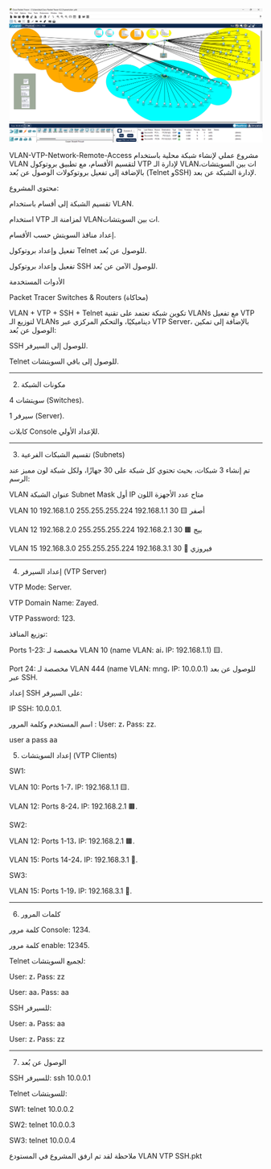 <div>
<img src="vlan2.png" alt="VLAN Diagram" style="width:120% high:%100; height:auto;"/>
</div>

VLAN-VTP-Network-Remote-Access
مشروع عملي لإنشاء شبكة محلية باستخدام VLAN لتقسيم الأقسام، مع تطبيق بروتوكول VTP لإدارة الـ VLANات بين السويتشات، بالإضافة إلى تفعيل بروتوكولات الوصول عن بُعد (Telnet وSSH) لإدارة الشبكة عن بعد.

محتوى المشروع:

تقسيم الشبكة إلى أقسام باستخدام VLAN.

استخدام VTP لمزامنة الـ VLANات بين السويتشات.

إعداد منافذ السويتش حسب الأقسام.

تفعيل وإعداد بروتوكول Telnet للوصول عن بُعد.

تفعيل وإعداد بروتوكول SSH للوصول الآمن عن بُعد.


الأدوات المستخدمة 

Packet Tracer
Switches & Routers (محاكاة)


 VLAN + VTP + SSH + Telnet
تكوين شبكة تعتمد على تقنية VLANs مع تفعيل VTP لتوزيع الـ VLANs ديناميكيًا، والتحكم المركزي عبر VTP Server، بالإضافة إلى تمكين الوصول عن بُعد:

SSH للوصول إلى السيرفر.

Telnet للوصول إلى باقي السويتشات.

---
2. مكونات الشبكة

4 سويتشات (Switches).

1 سيرفر (Server).

كابلات Console للإعداد الأولي.

---

3. تقسيم الشبكات الفرعية (Subnets)

تم إنشاء 3 شبكات، بحيث تحتوي كل شبكة على 30 جهازًا، ولكل شبكة لون مميز عند الرسم:

VLAN	عنوان الشبكة	Subnet Mask	أول IP متاح	عدد الأجهزة	اللون

VLAN 10	192.168.1.0	255.255.255.224	192.168.1.1	30	🟨 أصفر

VLAN 12	192.168.2.0	255.255.255.224	192.168.2.1	30	🟫 بيج


VLAN 15	192.168.3.0	255.255.255.224	192.168.3.1	30	🩵 فيروزي



---

4. إعداد السيرفر (VTP Server)

VTP Mode: Server.

VTP Domain Name: Zayed.

VTP Password: 123.


توزيع المنافذ:

Ports 1-23: مخصصة لـ VLAN 10 (name VLAN: ai، IP: 192.168.1.1) 🟨.

Port 24: مخصصة لـ VLAN 444 (name VLAN: mng، IP: 10.0.0.1) للوصول عن بعد عبر SSH.


إعداد SSH على السيرفر:

IP SSH: 10.0.0.1.

اسم المستخدم وكلمة المرور
: User: z، Pass: zz.

user a pass aa



5. إعداد السويتشات (VTP Clients)

SW1:

VLAN 10: Ports 1-7، IP: 192.168.1.1 🟨.

VLAN 12: Ports 8-24، IP: 192.168.2.1 🟫.

SW2:

VLAN 12: Ports 1-13، IP: 192.168.2.1 🟫.

VLAN 15: Ports 14-24، IP: 192.168.3.1 🩵.


SW3:

VLAN 15: Ports 1-19، IP: 192.168.3.1 🩵.


---

6. كلمات المرور

كلمة مرور Console: 1234.

كلمة مرور enable: 12345.


Telnet لجميع السويتشات:

User: z، Pass: zz

User: aa، Pass: aa


SSH للسيرفر:

User: a، Pass: aa

User: z، Pass: zz



---

7. الوصول عن بُعد

SSH للسيرفر: ssh 10.0.0.1

Telnet للسويتشات:

SW1: telnet 10.0.0.2

SW2: telnet 10.0.0.3

SW3: telnet 10.0.0.4

ملاحظة  لقد تم ارفق المشروع في المستودع 
VLAN VTP SSH.pkt
